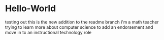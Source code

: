 # Hello-World
testing out
this is the new addition to the readme branch
i'm a math teacher trying to learn more about computer science to add an endorsement and move in to an instructional technology role
